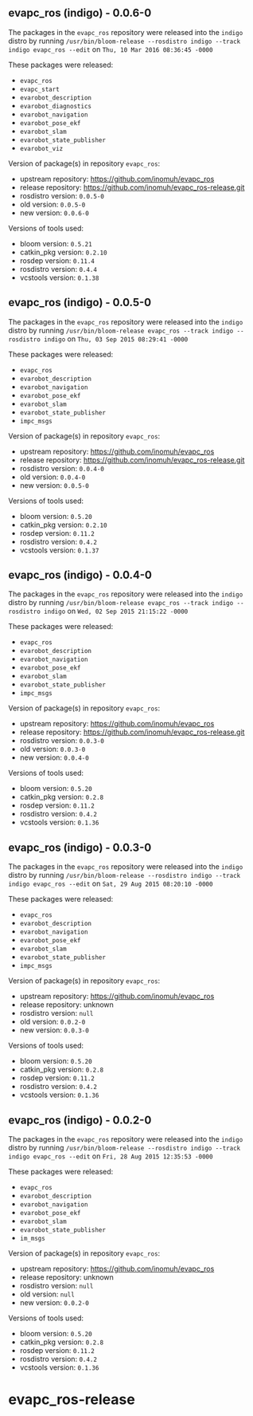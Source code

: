 ## evapc_ros (indigo) - 0.0.6-0

The packages in the `evapc_ros` repository were released into the `indigo` distro by running `/usr/bin/bloom-release --rosdistro indigo --track indigo evapc_ros --edit` on `Thu, 10 Mar 2016 08:36:45 -0000`

These packages were released:
- `evapc_ros`
- `evapc_start`
- `evarobot_description`
- `evarobot_diagnostics`
- `evarobot_navigation`
- `evarobot_pose_ekf`
- `evarobot_slam`
- `evarobot_state_publisher`
- `evarobot_viz`

Version of package(s) in repository `evapc_ros`:

- upstream repository: https://github.com/inomuh/evapc_ros
- release repository: https://github.com/inomuh/evapc_ros-release.git
- rosdistro version: `0.0.5-0`
- old version: `0.0.5-0`
- new version: `0.0.6-0`

Versions of tools used:

- bloom version: `0.5.21`
- catkin_pkg version: `0.2.10`
- rosdep version: `0.11.4`
- rosdistro version: `0.4.4`
- vcstools version: `0.1.38`


## evapc_ros (indigo) - 0.0.5-0

The packages in the `evapc_ros` repository were released into the `indigo` distro by running `/usr/bin/bloom-release evapc_ros --track indigo --rosdistro indigo` on `Thu, 03 Sep 2015 08:29:41 -0000`

These packages were released:
- `evapc_ros`
- `evarobot_description`
- `evarobot_navigation`
- `evarobot_pose_ekf`
- `evarobot_slam`
- `evarobot_state_publisher`
- `impc_msgs`

Version of package(s) in repository `evapc_ros`:
- upstream repository: https://github.com/inomuh/evapc_ros
- release repository: https://github.com/inomuh/evapc_ros-release.git
- rosdistro version: `0.0.4-0`
- old version: `0.0.4-0`
- new version: `0.0.5-0`

Versions of tools used:
- bloom version: `0.5.20`
- catkin_pkg version: `0.2.10`
- rosdep version: `0.11.2`
- rosdistro version: `0.4.2`
- vcstools version: `0.1.37`


## evapc_ros (indigo) - 0.0.4-0

The packages in the `evapc_ros` repository were released into the `indigo` distro by running `/usr/bin/bloom-release evapc_ros --track indigo --rosdistro indigo` on `Wed, 02 Sep 2015 21:15:22 -0000`

These packages were released:
- `evapc_ros`
- `evarobot_description`
- `evarobot_navigation`
- `evarobot_pose_ekf`
- `evarobot_slam`
- `evarobot_state_publisher`
- `impc_msgs`

Version of package(s) in repository `evapc_ros`:
- upstream repository: https://github.com/inomuh/evapc_ros
- release repository: https://github.com/inomuh/evapc_ros-release.git
- rosdistro version: `0.0.3-0`
- old version: `0.0.3-0`
- new version: `0.0.4-0`

Versions of tools used:
- bloom version: `0.5.20`
- catkin_pkg version: `0.2.8`
- rosdep version: `0.11.2`
- rosdistro version: `0.4.2`
- vcstools version: `0.1.36`


## evapc_ros (indigo) - 0.0.3-0

The packages in the `evapc_ros` repository were released into the `indigo` distro by running `/usr/bin/bloom-release --rosdistro indigo --track indigo evapc_ros --edit` on `Sat, 29 Aug 2015 08:20:10 -0000`

These packages were released:
- `evapc_ros`
- `evarobot_description`
- `evarobot_navigation`
- `evarobot_pose_ekf`
- `evarobot_slam`
- `evarobot_state_publisher`
- `impc_msgs`

Version of package(s) in repository `evapc_ros`:
- upstream repository: https://github.com/inomuh/evapc_ros
- release repository: unknown
- rosdistro version: `null`
- old version: `0.0.2-0`
- new version: `0.0.3-0`

Versions of tools used:
- bloom version: `0.5.20`
- catkin_pkg version: `0.2.8`
- rosdep version: `0.11.2`
- rosdistro version: `0.4.2`
- vcstools version: `0.1.36`


## evapc_ros (indigo) - 0.0.2-0

The packages in the `evapc_ros` repository were released into the `indigo` distro by running `/usr/bin/bloom-release --rosdistro indigo --track indigo evapc_ros --edit` on `Fri, 28 Aug 2015 12:35:53 -0000`

These packages were released:
- `evapc_ros`
- `evarobot_description`
- `evarobot_navigation`
- `evarobot_pose_ekf`
- `evarobot_slam`
- `evarobot_state_publisher`
- `im_msgs`

Version of package(s) in repository `evapc_ros`:
- upstream repository: https://github.com/inomuh/evapc_ros
- release repository: unknown
- rosdistro version: `null`
- old version: `null`
- new version: `0.0.2-0`

Versions of tools used:
- bloom version: `0.5.20`
- catkin_pkg version: `0.2.8`
- rosdep version: `0.11.2`
- rosdistro version: `0.4.2`
- vcstools version: `0.1.36`


# evapc_ros-release
